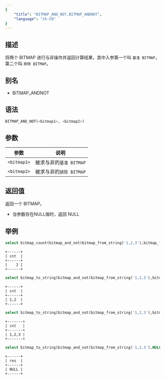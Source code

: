 ```yaml
---
{
    "title": "BITMAP_AND_NOT,BITMAP_ANDNOT",
    "language": "zh-CN"
}
---
```


## 描述

将两个 BITMAP 进行与非操作并返回计算结果，其中入参第一个叫 `基准 BITMAP`，第二个叫 `排除 BITMAP`。

## 别名

- BITMAP_ANDNOT

## 语法

```sql
BITMAP_AND_NOT(<bitmap1>, <bitmap2>)
```

## 参数

| 参数          | 说明               |
|-------------|------------------|
| `<bitmap1>` | 被求与非的`基准 BITMAP` |
| `<bitmap2>` | 被求与非的`排除 BITMAP` |

## 返回值

返回一个 BITMAP。
- 当参数存在NULL值时，返回 NULL

## 举例

```sql
select bitmap_count(bitmap_and_not(bitmap_from_string('1,2,3'),bitmap_from_string('3,4,5'))) cnt;
```

```text
+------+
| cnt  |
+------+
|    2 |
+------+
```

```sql
select bitmap_to_string(bitmap_and_not(bitmap_from_string('1,2,3'),bitmap_from_string('3,4,5'))) as cnt;
```

```text
+------+
| cnt  |
+------+
| 1,2  |
+------+
```

```sql
select bitmap_to_string(bitmap_and_not(bitmap_from_string('1,2,3'),bitmap_empty())) cnt;
```

```text
+-------+
| cnt   |
+-------+
| 1,2,3 |
+-------+
```

```sql
select bitmap_to_string(bitmap_and_not(bitmap_from_string('1,2,3'),NULL)) as res;
```

```text
+------+
| res  |
+------+
| NULL |
+------+
```
